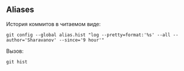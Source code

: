 ## Aliases
История коммитов в читаемом виде:
```
git config --global alias.hist "log --pretty=format:'%s' --all --author='Sharavanov' --since='9 hour'"
```
Вызов:
```
git hist
```
